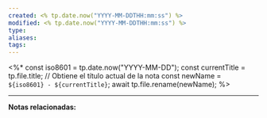 ```yaml
---
created: <% tp.date.now("YYYY-MM-DDTHH:mm:ss") %>
modified: <% tp.date.now("YYYY-MM-DDTHH:mm:ss") %>
type: 
aliases: 
tags: 
---
```

<%*
const iso8601 = tp.date.now("YYYY-MM-DD");
const currentTitle = tp.file.title; // Obtiene el título actual de la nota
const newName = `${iso8601} - ${currentTitle}`;
await tp.file.rename(newName);
%>

--- 
 **Notas relacionadas:**
 